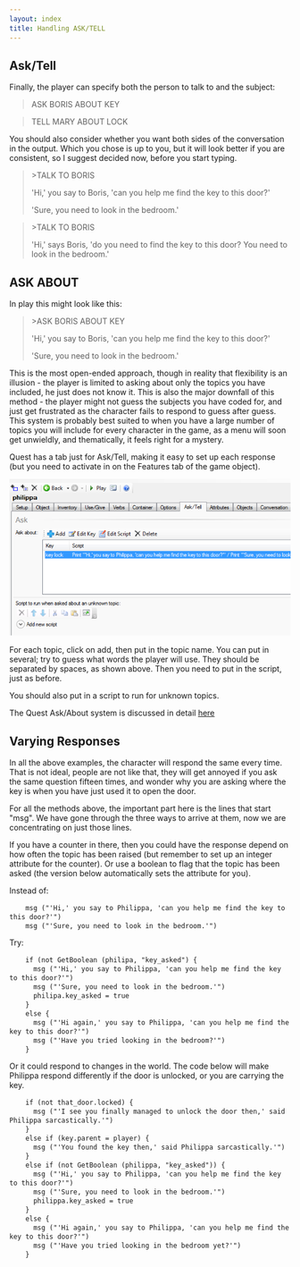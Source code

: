 ```yaml
---
layout: index
title: Handling ASK/TELL
---
```



Ask/Tell
--------

Finally, the player can specify both the person to talk to and the subject:

> ASK BORIS ABOUT KEY

> TELL MARY ABOUT LOCK

You should also consider whether you want both sides of the conversation in the output. Which you chose is up to you, but it will look better if you are consistent, so I suggest decided now, before you start typing.

> \>TALK TO BORIS
>
> 'Hi,' you say to Boris, 'can you help me find the key to this door?'
>
> 'Sure, you need to look in the bedroom.'

> \>TALK TO BORIS
>
> 'Hi,' says Boris, 'do you need to find the key to this door? You need to look in the bedroom.'




ASK ABOUT
---------

In play this might look like this:

> \>ASK BORIS ABOUT KEY
>
> 'Hi,' you say to Boris, 'can you help me find the key to this door?'
>
> 'Sure, you need to look in the bedroom.'

This is the most open-ended approach, though in reality that flexibility is an illusion - the player is limited to asking about only the topics you have included, he just does not know it. This is also the major downfall of this method - the player might not guess the subjects you have coded for, and just get frustrated as the character fails to respond to guess after guess. This system is probably best suited to when you have a large number of topics you will include for every character in the game, as a menu will soon get unwieldly, and thematically, it feels right for a mystery.

Quest has a tab just for Ask/Tell, making it easy to set up each response (but you need to activate in on the Features tab of the game object).

![](images/Talk3.png "Talk3.png")

For each topic, click on add, then put in the topic name. You can put in several; try to guess what words the player will use. They should be separated by spaces, as shown above. Then you need to put in the script, just as before.

You should also put in a script to run for unknown topics.

The Quest Ask/About system is discussed in detail [here](ask_about.html)


Varying Responses
-----------------

In all the above examples, the character will respond the same every time. That is not ideal, people are not like that, they will get annoyed if you ask the same question fifteen times, and wonder why you are asking where the key is when you have just used it to open the door.

For all the methods above, the important part here is the lines that start "msg". We have gone through the three ways to arrive at them, now we are concentrating on just those lines.

If you have a counter in there, then you could have the response depend on how often the topic has been raised (but remember to set up an integer attribute for the counter). Or use a boolean to flag that the topic has been asked (the version below automatically sets the attribute for you).

Instead of:

        msg ("'Hi,' you say to Philippa, 'can you help me find the key to this door?'")
        msg ("'Sure, you need to look in the bedroom.'")

Try:

        if (not GetBoolean (philipa, "key_asked") {
          msg ("'Hi,' you say to Philippa, 'can you help me find the key to this door?'")
          msg ("'Sure, you need to look in the bedroom.'")
          philipa.key_asked = true
        }
        else {
          msg ("'Hi again,' you say to Philippa, 'can you help me find the key to this door?'")
          msg ("'Have you tried looking in the bedroom?'")
        }

Or it could respond to changes in the world. The code below will make Philippa respond differently if the door is unlocked, or you are carrying the key.

        if (not that_door.locked) {
          msg ("'I see you finally managed to unlock the door then,' said Philippa sarcastically.'")
        }
        else if (key.parent = player) {
          msg ("'You found the key then,' said Philippa sarcastically.'")
        }
        else if (not GetBoolean (philippa, "key_asked")) {
          msg ("'Hi,' you say to Philippa, 'can you help me find the key to this door?'")
          msg ("'Sure, you need to look in the bedroom.'")
          philippa.key_asked = true
        }
        else {
          msg ("'Hi again,' you say to Philippa, 'can you help me find the key to this door?'")
          msg ("'Have you tried looking in the bedroom yet?'")
        }


